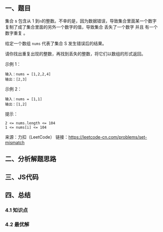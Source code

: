 ## 一、题目

集合 s 包含从 1 到`n`的整数。不幸的是，因为数据错误，导致集合里面某一个数字复制了成了集合里面的另外一个数字的值，导致集合 丢失了一个数字 并且 有一个数字重复 。

给定一个数组 `nums` 代表了集合 S 发生错误后的结果。

请你找出重复出现的整数，再找到丢失的整数，将它们以数组的形式返回。

示例 1：

```
输入：nums = [1,2,2,4]
输出：[2,3]

```
示例 2：
```
输入：nums = [1,1]
输出：[1,2]
```

提示：
```
2 <= nums.length <= 104
1 <= nums[i] <= 104
```

来源：力扣（LeetCode）
链接：https://leetcode-cn.com/problems/set-mismatch


## 二、分析解题思路


## 三、JS代码


## 四、总结

### 4.1 知识点

### 4.2 最优解
